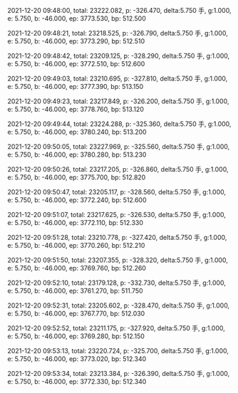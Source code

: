 2021-12-20 09:48:00, total: 23222.082, p: -326.470, delta:5.750 手, g:1.000, e: 5.750, b: -46.000, ep: 3773.530, bp: 512.500

2021-12-20 09:48:21, total: 23218.525, p: -326.790, delta:5.750 手, g:1.000, e: 5.750, b: -46.000, ep: 3773.290, bp: 512.510

2021-12-20 09:48:42, total: 23209.125, p: -328.290, delta:5.750 手, g:1.000, e: 5.750, b: -46.000, ep: 3772.510, bp: 512.600

2021-12-20 09:49:03, total: 23210.695, p: -327.810, delta:5.750 手, g:1.000, e: 5.750, b: -46.000, ep: 3777.390, bp: 513.150

2021-12-20 09:49:23, total: 23217.849, p: -326.200, delta:5.750 手, g:1.000, e: 5.750, b: -46.000, ep: 3778.760, bp: 513.120

2021-12-20 09:49:44, total: 23224.288, p: -325.360, delta:5.750 手, g:1.000, e: 5.750, b: -46.000, ep: 3780.240, bp: 513.200

2021-12-20 09:50:05, total: 23227.969, p: -325.560, delta:5.750 手, g:1.000, e: 5.750, b: -46.000, ep: 3780.280, bp: 513.230

2021-12-20 09:50:26, total: 23217.205, p: -326.860, delta:5.750 手, g:1.000, e: 5.750, b: -46.000, ep: 3775.700, bp: 512.820

2021-12-20 09:50:47, total: 23205.117, p: -328.560, delta:5.750 手, g:1.000, e: 5.750, b: -46.000, ep: 3772.240, bp: 512.600

2021-12-20 09:51:07, total: 23217.625, p: -326.530, delta:5.750 手, g:1.000, e: 5.750, b: -46.000, ep: 3772.110, bp: 512.330

2021-12-20 09:51:28, total: 23210.778, p: -327.420, delta:5.750 手, g:1.000, e: 5.750, b: -46.000, ep: 3770.260, bp: 512.210

2021-12-20 09:51:50, total: 23207.355, p: -328.320, delta:5.750 手, g:1.000, e: 5.750, b: -46.000, ep: 3769.760, bp: 512.260

2021-12-20 09:52:10, total: 23179.128, p: -332.730, delta:5.750 手, g:1.000, e: 5.750, b: -46.000, ep: 3761.270, bp: 511.750

2021-12-20 09:52:31, total: 23205.602, p: -328.470, delta:5.750 手, g:1.000, e: 5.750, b: -46.000, ep: 3767.770, bp: 512.030

2021-12-20 09:52:52, total: 23211.175, p: -327.920, delta:5.750 手, g:1.000, e: 5.750, b: -46.000, ep: 3769.280, bp: 512.150

2021-12-20 09:53:13, total: 23220.724, p: -325.700, delta:5.750 手, g:1.000, e: 5.750, b: -46.000, ep: 3773.020, bp: 512.340

2021-12-20 09:53:34, total: 23213.384, p: -326.390, delta:5.750 手, g:1.000, e: 5.750, b: -46.000, ep: 3772.330, bp: 512.340